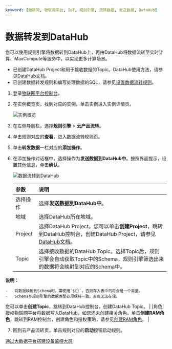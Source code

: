 ```yaml
---
keyword: [物联网, 物联网平台, IoT, 规则引擎, 流转数据, 发送数据, DataHub]
---
```


# 数据转发到DataHub

您可以使用规则引擎将数据转到DataHub上，再由DataHub将数据流转至实时计算、MaxCompute等服务中，以实现更多计算场景。

-   已创建DataHub Project和用于接收数据的Topic。DataHub使用方法，请参见[DataHub文档](https://help.aliyun.com/document_detail/158789.html)。
-   已创建数据转发规则和编写处理数据的SQL，请参见[设置数据流转规则](/cn.zh-CN/消息通信/云产品流转/设置数据流转规则.md)。

1.  登录[物联网平台控制台](http://iot.console.aliyun.com/)。

2.  在实例概览页，找到对应的实例，单击实例进入实例详情页。

    ![实例概览](https://static-aliyun-doc.oss-accelerate.aliyuncs.com/assets/img/zh-CN/8727475061/p174584.png)

3.  在左侧导航栏，选择**规则引擎** \> **云产品流转**。

4.  单击规则对应的**查看**，进入数据流转规则页。

5.  单击**转发数据**一栏对应的**添加操作**。

6.  在添加操作对话框中，选择操作为**发送数据到DataHub中**。按照界面提示，设置其他信息，单击**确认**。

    ![数据流转到DataHub](https://static-aliyun-doc.oss-accelerate.aliyuncs.com/assets/img/zh-CN/7438320061/p166667.png)

    |参数|说明|
    |:-|:-|
    |选择操作|选择**发送数据到DataHub中**。|
    |地域|选择DataHub所在地域。|
    |Project|选择DataHub Project。您可以单击**创建Project**，跳转到DataHub控制台，创建DataHub Project，请参见[DataHub文档](https://help.aliyun.com/document_detail/158789.html)。 |
    |Topic|选择接收数据的DataHub Topic。选择Topic后，规则引擎会自动获取Topic中的Schema，规则引擎筛选出来的数据将会映射到对应的Schema中。

**说明：**

    -   将数据映射到Schema时，需使用`${}`，否则存入表中的将会是一个常量。
    -   Schema与规则引擎的数据类型必须保持一致，否则无法存储。
您可以单击**创建Topic**，跳转到DataHub控制台，创建DataHub Topic。 |
    |角色|授权物联网平台将数据写入DataHub。如您还未创建相关角色，单击**创建RAM角色**，跳转到RAM控制台，创建角色和授权策略，请参见[创建RAM角色](/cn.zh-CN/角色管理/创建RAM角色/创建可信实体为阿里云账号的RAM角色.md)。 |

7.  回到云产品流转页，单击规则对应的**启动**按钮启动规则。


[通过大数据平台搭建设备监控大屏](/cn.zh-CN/最佳实践/场景应用/通过大数据平台搭建设备监控大屏.md)

